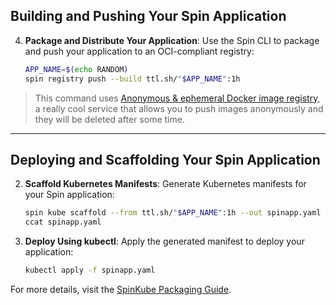 
## Building and Pushing Your Spin Application

4. **Package and Distribute Your Application**:
   Use the Spin CLI to package and push your application to an OCI-compliant registry:
   ```sh
   APP_NAME=$(echo RANDOM)
   spin registry push --build ttl.sh/"$APP_NAME":1h
   ```

> This command uses [Anonymous & ephemeral Docker image
> registry](http://ttl.sh/), a really cool service that allows you to push
> images anonymously and they will be deleted after some time.

---

## Deploying and Scaffolding Your Spin Application

2. **Scaffold Kubernetes Manifests**:
   Generate Kubernetes manifests for your Spin application:
   ```sh
   spin kube scaffold --from ttl.sh/"$APP_NAME":1h --out spinapp.yaml
   ccat spinapp.yaml
   ```

3. **Deploy Using kubectl**:
   Apply the generated manifest to deploy your application:
   ```sh
   kubectl apply -f spinapp.yaml
   ```

For more details, visit the [SpinKube Packaging Guide](https://www.spinkube.dev/docs/topics/packaging/).
